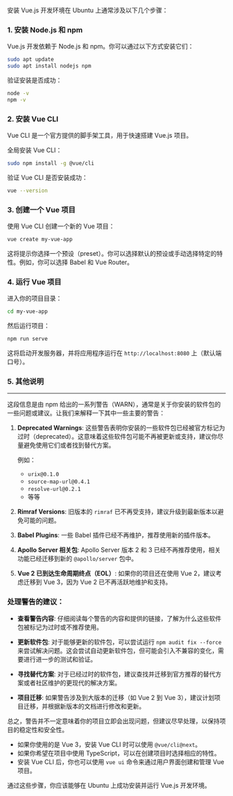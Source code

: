 安装 Vue.js 开发环境在 Ubuntu 上通常涉及以下几个步骤：

### 1. 安装 Node.js 和 npm

Vue.js 开发依赖于 Node.js 和 npm。你可以通过以下方式安装它们：

```bash
sudo apt update
sudo apt install nodejs npm
```

验证安装是否成功：

```bash
node -v
npm -v
```

### 2. 安装 Vue CLI

Vue CLI 是一个官方提供的脚手架工具，用于快速搭建 Vue.js 项目。

全局安装 Vue CLI：

```bash
sudo npm install -g @vue/cli
```

验证 Vue CLI 是否安装成功：

```bash
vue --version
```

### 3. 创建一个 Vue 项目

使用 Vue CLI 创建一个新的 Vue 项目：

```bash
vue create my-vue-app
```

这将提示你选择一个预设（preset）。你可以选择默认的预设或手动选择特定的特性。例如，你可以选择 Babel 和 Vue Router。

### 4. 运行 Vue 项目

进入你的项目目录：

```bash
cd my-vue-app
```

然后运行项目：

```bash
npm run serve
```

这将启动开发服务器，并将应用程序运行在 `http://localhost:8080` 上（默认端口号）。

### 5. 其他说明


---


这段信息是由 npm 给出的一系列警告（WARN），通常是关于你安装的软件包的一些问题或建议。让我们来解释一下其中一些主要的警告：

1. **Deprecated Warnings**: 这些警告表明你安装的一些软件包已经被官方标记为过时（deprecated）。这意味着这些软件包可能不再被更新或支持，建议你尽量避免使用它们或者找到替代方案。

   例如：
   - `urix@0.1.0`
   - `source-map-url@0.4.1`
   - `resolve-url@0.2.1`
   - 等等

2. **Rimraf Versions**: 旧版本的 `rimraf` 已不再受支持，建议升级到最新版本以避免可能的问题。

3. **Babel Plugins**: 一些 Babel 插件已经不再维护，推荐使用新的插件版本。

4. **Apollo Server 相关包**: Apollo Server 版本 2 和 3 已经不再推荐使用，相关功能已经迁移到新的 `@apollo/server` 包中。

5. **Vue 2 已到达生命周期终点（EOL）**: 如果你的项目还在使用 Vue 2，建议考虑迁移到 Vue 3，因为 Vue 2 已不再活跃地维护和支持。

### 处理警告的建议：

- **查看警告内容**: 仔细阅读每个警告的内容和提供的链接，了解为什么这些软件包被标记为过时或不推荐使用。
  
- **更新软件包**: 对于能够更新的软件包，可以尝试运行 `npm audit fix --force` 来尝试解决问题。这会尝试自动更新软件包，但可能会引入不兼容的变化，需要进行进一步的测试和验证。

- **寻找替代方案**: 对于已经过时的软件包，建议查找并迁移到官方推荐的替代方案或者社区维护的更现代的解决方案。

- **项目迁移**: 如果警告涉及到大版本的迁移（如 Vue 2 到 Vue 3），建议计划项目迁移，并根据新版本的文档进行修改和更新。

总之，警告并不一定意味着你的项目立即会出现问题，但建议尽早处理，以保持项目的稳定性和安全性。

- 如果你使用的是 Vue 3，安装 Vue CLI 时可以使用 `@vue/cli@next`。
- 如果你希望在项目中使用 TypeScript，可以在创建项目时选择相应的特性。
- 安装 Vue CLI 后，你也可以使用 `vue ui` 命令来通过用户界面创建和管理 Vue 项目。

通过这些步骤，你应该能够在 Ubuntu 上成功安装并运行 Vue.js 开发环境。
